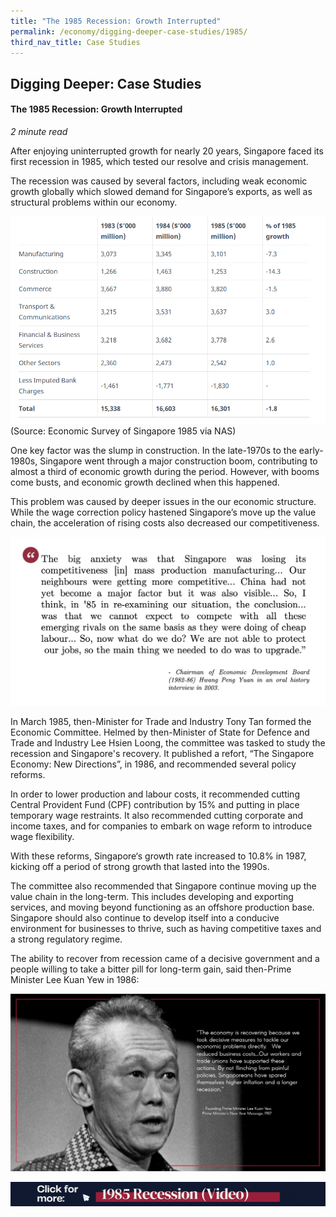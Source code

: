 ```yaml
---
title: "The 1985 Recession: Growth Interrupted"
permalink: /economy/digging-deeper-case-studies/1985/
third_nav_title: Case Studies
---
```


## Digging Deeper: Case Studies
#### The 1985 Recession: Growth Interrupted
<i>2 minute read</i>

After enjoying uninterrupted growth for nearly 20 years, Singapore faced its first recession in 1985, which tested our resolve and crisis management. 

The recession was caused by several factors, including weak economic growth globally which slowed demand for Singapore’s exports, as well as structural problems within our economy. 

![Alt text for image on Isomer site](/images/Capture432424.PNG)
(Source: Economic Survey of Singapore 1985 via NAS)

One key factor was the slump in construction. In the late-1970s to the early-1980s, Singapore went through a major construction boom, contributing to almost a third of economic growth during the period. However, with booms come busts, and economic growth declined when this happened. 

This problem was caused by deeper issues in the our economic structure. While the wage correction policy hastened Singapore’s move up the value chain, the acceleration of rising costs also decreased our competitiveness. 

![Alt text for image on Isomer site](/images/economy/case-studies/Screenshot%202020-10-28%20at%202.png)

In March 1985, then-Minister for Trade and Industry Tony Tan formed the Economic Committee. Helmed by then-Minister of State for Defence and Trade and Industry Lee Hsien Loong, the committee was tasked to study the recession and Singapore's recovery. It published a refort, “The Singapore Economy: New Directions”, in 1986, and recommended several policy reforms.

In order to lower production and labour costs, it recommended cutting Central Provident Fund (CPF) contribution by 15% and putting in place temporary wage restraints. It also recommended cutting corporate and income taxes, and for companies to embark on wage reform to introduce wage flexibility.

With these reforms, Singapore‘s growth rate increased to 10.8% in 1987, kicking off a period of strong growth that lasted into the 1990s.

The committee also recommended that Singapore continue moving up the value chain in the long-term. This includes developing and exporting services, and moving beyond functioning as an offshore production base. Singapore should also continue to develop itself into a conducive environment for businesses to thrive, such as having competitive taxes and a strong regulatory regime.

The ability to recover from recession came of a decisive government and a people willing to take a bitter pill for long-term gain, said then-Prime Minister Lee Kuan Yew in 1986:

![Alt text for image on Isomer site](/images/economy/case-studies/Screenshot%202020.png)

![Alt text for image on Isomer site](/images/economy/case-studies/Video_1985%20Recession.gif)